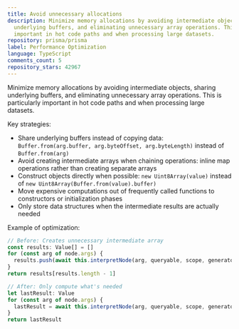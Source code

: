 ```yaml
---
title: Avoid unnecessary allocations
description: Minimize memory allocations by avoiding intermediate objects, sharing
  underlying buffers, and eliminating unnecessary array operations. This is particularly
  important in hot code paths and when processing large datasets.
repository: prisma/prisma
label: Performance Optimization
language: TypeScript
comments_count: 5
repository_stars: 42967
---
```


Minimize memory allocations by avoiding intermediate objects, sharing underlying buffers, and eliminating unnecessary array operations. This is particularly important in hot code paths and when processing large datasets.

Key strategies:
- Share underlying buffers instead of copying data: `Buffer.from(arg.buffer, arg.byteOffset, arg.byteLength)` instead of `Buffer.from(arg)`
- Avoid creating intermediate arrays when chaining operations: inline map operations rather than creating separate arrays
- Construct objects directly when possible: `new Uint8Array(value)` instead of `new Uint8Array(Buffer.from(value).buffer)`
- Move expensive computations out of frequently called functions to constructors or initialization phases
- Only store data structures when the intermediate results are actually needed

Example of optimization:
```typescript
// Before: Creates unnecessary intermediate array
const results: Value[] = []
for (const arg of node.args) {
  results.push(await this.interpretNode(arg, queryable, scope, generators))
}
return results[results.length - 1]

// After: Only compute what's needed
let lastResult: Value
for (const arg of node.args) {
  lastResult = await this.interpretNode(arg, queryable, scope, generators)
}
return lastResult
```